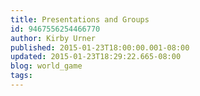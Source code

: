 ```yaml
---
title: Presentations and Groups
id: 9467556254466770
author: Kirby Urner
published: 2015-01-23T18:00:00.001-08:00
updated: 2015-01-23T18:29:22.665-08:00
blog: world_game
tags: 
---
```


